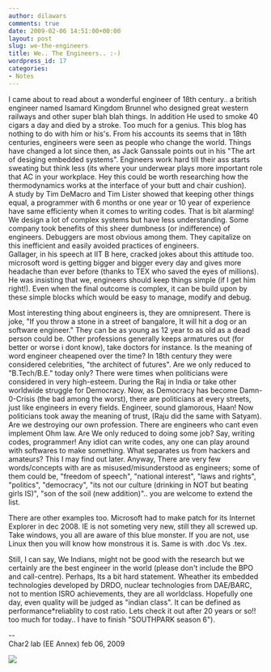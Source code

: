 ```yaml
---
author: dilawars
comments: true
date: 2009-02-06 14:51:00+00:00
layout: post
slug: we-the-engineers
title: We.. The Engineers.. :-)
wordpress_id: 17
categories:
- Notes
---
```


I came about to read about a wonderful engineer of 18th century.. a british engineer named Isamard Kingdom Brunnel who designed great western railways and other super blah blah things. In addition He used to smoke 40 cigars a day and died by a stroke. Too much for a genius. This blog has nothing to do with him or his's. From his accounts its seems that in 18th centuries, engineers were seen as people who change the world. Things have changed a lot since then, as Jack Ganssale points out in his  "The art of desiging embedded systems". Engineers work hard till their ass starts sweating but think less (its where your underwear plays more important role that AC in your workplace. Hey this could be worth researching how the thermodynamics works at the interface of your butt and chair cushion).  
A study by Tim DeMacro and Tim Lister showed that keeping other things equal, a programmer with 6 months or one year or 10 year of experience have same efficienty when it comes to writing codes. That is bit alarming! We design a lot of complex systems but have less understanding. Some company took benefits of this sheer dumbness (or indifference) of engineers. Debuggers are most obvious among them. They capitalize on this inefficient and easily avoided practices of engineers.  
Gallager, in his speech at IIT B here, cracked jokes about this attitude too. microsoft word is getting bigger and bigger every day and gives more headache than ever before (thanks to TEX who saved the eyes of millions). He was insisting that we, engineers should keep things simple (if I get him right!). Even when the final outcome is complex, it can be build upon by these simple blocks which would be easy to manage, modify and debug.  
  
Most interesting thing about engineers is, they are omnipresent. There is joke, "If you throw a stone in a street of bangalore, It will hit a dog or an software engineer." They can be as young as 12 year to as old as a dead person could be. Other professions generally keeps armatures out (for better or worse i dont know), take doctors for instance. Is the meaning of word engineer cheapened over the time? In 18th century they were considered celebrities, "the architect of futures". Are we only reduced to "B.Tech/B.E." today only?  There were times when politicians were considered in very high-esteem. During the Raj in India or take other worldwide struggle for Democracy. Now, as Democracy has become Damn-0-Crisis (the bad among the worst), there are politicians at every streets, just like engineers in every fields. Engineer, sound glamorous, Haan! Now politicians took away the meaning of trust, (Raju did the same with Satyam). Are we destroying our own profession. There are engineers who cant even implement Ohm law. Are We only reduced to doing some job?  Say, writing codes, programmer! Any idiot can write codes, any one can play around with softwares to make something. What separates us from hackers and amateurs? This I may find out later. Anyway, There are very few words/concepts with are as misused/misunderstood as engineers; some of them could be, "freedom of speech", "national interest", "laws and rights", "politics", "democracy", "its not our culture (drinking in NOT but beating girls IS)", "son of the soil (new addition)".. you are welcome to extend the list.  
  
There are other examples too. Microsoft had to make patch for its Internet Explorer in dec 2008. IE is not someting very new, still they all screwed up. Take windows, you all are aware of this blue monster. If you are not, use Linux then you will know how monstrous it is. Same is with .doc Vs .tex.  
  
Still, I can say, We Indians, might not be good with the research but we certainly are the best engineer in the world (please don't include the BPO and call-centre). Perhaps, Its a bit hard statement. Wheather its embedded technologies developed by DRDO, nuclear technologies from DAE/BARC, not to mention ISRO achievements, they are all worldclass. Hopefully one day, even quality will be judged as "indian class". It can be defined as performance*reliablity to cost ratio. Lets check it out after 20 years or so!! too much for today.. I have to finish "SOUTHPARK season 6").  
  
--  
Char2 lab (EE Annex) feb 06, 2009

![](https://blogger.googleusercontent.com/tracker/3794193585985230867-1874055044350381187?l=dilawarsays.blogspot.com)
